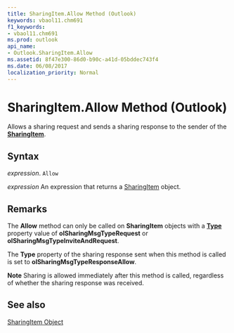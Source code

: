 ```yaml
---
title: SharingItem.Allow Method (Outlook)
keywords: vbaol11.chm691
f1_keywords:
- vbaol11.chm691
ms.prod: outlook
api_name:
- Outlook.SharingItem.Allow
ms.assetid: 8f47e300-86d0-b90c-a41d-05bddec743f4
ms.date: 06/08/2017
localization_priority: Normal
---
```



# SharingItem.Allow Method (Outlook)

Allows a sharing request and sends a sharing response to the sender of the  **[SharingItem](Outlook.SharingItem.md)**.


## Syntax

_expression_. `Allow`

 _expression_ An expression that returns a [SharingItem](./Outlook.SharingItem.md) object.


## Remarks

The  **Allow** method can only be called on **SharingItem** objects with a **[Type](Outlook.SharingItem.Type.md)** property value of **olSharingMsgTypeRequest** or **olSharingMsgTypeInviteAndRequest**.

The  **Type** property of the sharing response sent when this method is called is set to **olSharingMsgTypeResponseAllow**.


 **Note**  Sharing is allowed immediately after this method is called, regardless of whether the sharing response was received.


## See also


[SharingItem Object](Outlook.SharingItem.md)

